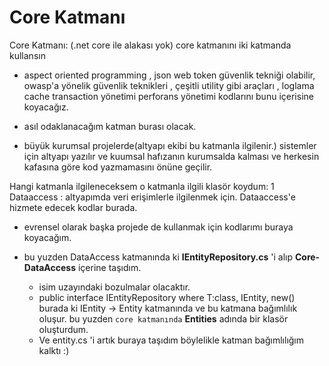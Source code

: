 # Core Katmanı

Core Katmanı:  (.net core ile alakası yok)
core katmanını iki katmanda kullansın  

* aspect oriented programming , json web token güvenlik tekniği olabilir,  owasp'a yönelik güvenlik teknikleri , çeşitli utility gibi araçları , loglama cache transaction yönetimi perforans yönetimi kodlarını bunu içerisine koyacağız. 

* asıl odaklanacağım katman burası olacak.

* büyük kurumsal projelerde(altyapı ekibi bu katmanla ilgilenir.)  sistemler için altyapı yazılır ve kuumsal hafızanın kurumsalda kalması ve herkesin kafasına göre kod yazmamasını önüne geçilir.

Hangi katmanla ilgileneceksem o katmanla ilgili klasör koydum: 
1 Dataaccess : altyapımda veri erişimlerle ilgilenmek için. Dataaccess'e hizmete edecek kodlar burada.

* evrensel olarak başka projede de kullanmak için kodlarımı buraya koyacağım.

* bu yuzden DataAccess katmanında ki **IEntityRepository.cs** 'i alıp **Core-DataAccess** içerine taşıdım. 
	
	* isim uzayındaki bozulmalar olacaktır.
	* public interface IEntityRepository<T> where T:class, IEntity, new()  burada ki IEntity -> Entity katmanında ve bu katmana bağımlılık oluşur. bu yuzden `core katmanında` **Entities** adında bir klasör oluşturdum.
	* Ve entity.cs 'i artık buraya taşıdım böylelikle katman bağımlılığım kalktı :)